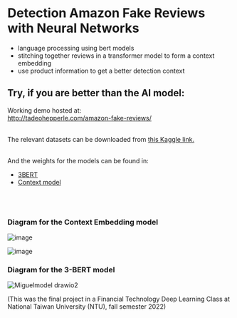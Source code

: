 # Detection Amazon Fake Reviews with Neural Networks

- language processing using bert models
- stitching together reviews in a transformer model to form a context embedding
- use product information to get a better detection context

## Try, if you are better than the AI model:

Working demo hosted at: <br>
http://tadeohepperle.com/amazon-fake-reviews/
<br>
<br>

The relevant datasets can be downloaded from [this Kaggle link.](https://www.kaggle.com/datasets/sofiazowormazabal/amazon-fake-reviews-scrapped)

<br>
And the weights for the models can be found in:

- [3BERT](https://www.kaggle.com/datasets/sofiazowormazabal/miguelw)
- [Context model](https://www.kaggle.com/datasets/sofiazowormazabal/context-model-weights)

<br>
<br>

### Diagram for the Context Embedding model

![image](https://user-images.githubusercontent.com/7980453/208419903-d9dcbef2-38be-4bd6-a263-fed5c5611446.png)

![image](https://user-images.githubusercontent.com/7980453/208419966-76349c6b-ff34-41ed-b5d2-2c89e30c1011.png)


### Diagram for the 3-BERT model


![Miguelmodel drawio2](https://user-images.githubusercontent.com/7980453/208420039-75d3d3c3-1c7a-4a09-a9f0-c69ec4c242c1.png)

(This was the final project in a Financial Technology Deep Learning Class at National Taiwan University (NTU), fall semester 2022)
